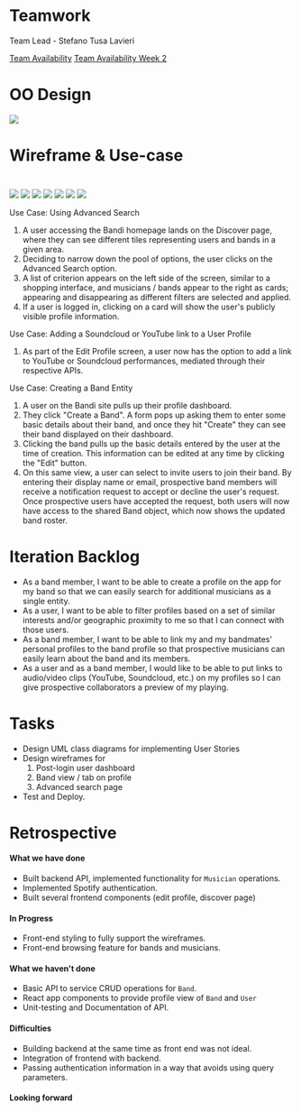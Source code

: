 # Teamwork
Team Lead - Stefano Tusa Lavieri

[Team Availability](https://www.when2meet.com/?11290451-mUIJw)
[Team Availability Week 2](https://www.when2meet.com/?11359694-vE2hQ)

# OO Design
![](assets/Iteration2_UML.png)

# Wireframe & Use-case
<img src="" width="10" height="10" />

![](assets/i2_wireframe/login.png)
![](assets/i2_wireframe/createprofile.png)
![](assets/i2_wireframe/homepage.png)
![](assets/i2_wireframe/search.png)
![](assets/i2_wireframe/myprofile.png)
![](assets/i2_wireframe/mybands.png)
![](assets/i2_wireframe/mybandsdetails.png)

Use Case: Using Advanced Search 
1. A user accessing the Bandi homepage lands on the Discover page, where they can see different tiles representing users and bands in a given area.
2. Deciding to narrow down the pool of options, the user clicks on the Advanced Search option.
3. A list of criterion appears on the left side of the screen, similar to a shopping interface, and musicians / bands appear to the right as cards; appearing and disappearing as 
   different filters are selected and applied.
5. If a user is logged in, clicking on a card will show the user's publicly visible profile information.

Use Case: Adding a Soundcloud or YouTube link to a User Profile
1. As part of the Edit Profile screen, a user now has the option to add a link to YouTube or Soundcloud performances, mediated through their respective APIs.

Use Case: Creating a Band Entity
1. A user on the Bandi site pulls up their profile dashboard.
2. They click "Create a Band". A form pops up asking them to enter some basic details about their band, and once they hit "Create" they can see their band displayed on their dashboard.
3. Clicking the band pulls up the basic details entered by the user at the time of creation. This information can be edited at any time by clicking the "Edit" button.
4. On this same view, a user can select to invite users to join their band. By entering their display name or email, prospective band members will receive a notification request to accept or decline the user's request. Once prospective users have accepted the request, both users will now have access to the shared Band object, which now shows the updated band roster.

# Iteration Backlog
- As a band member, I want to be able to create a profile on the app for my band so that we can easily search for additional musicians as a single entity.
- As a user, I want to be able to filter profiles based on a set of similar interests and/or geographic proximity to me so that I can connect with those users.
- As a band member, I want to be able to link my and my bandmates' personal profiles to the band profile so that prospective musicians can easily learn about the band and its members.
- As a user and as a band member, I would like to be able to put links to audio/video clips (YouTube, Soundcloud, etc.) on my profiles so I can give prospective collaborators a preview of my playing.

# Tasks
- Design UML class diagrams for implementing User Stories
- Design wireframes for 
  1. Post-login user dashboard 
  2. Band view / tab on profile
  3. Advanced search page
- Test and Deploy.

# Retrospective

#### What we have done
- Built backend API, implemented functionality for `Musician` operations.
- Implemented Spotify authentication.
- Built several frontend components (edit profile, discover page)

#### In Progress
- Front-end styling to fully support the wireframes. 
- Front-end browsing feature for bands and musicians. 

#### What we haven't done
- Basic API to service CRUD operations for `Band`.
- React app components to provide profile view of `Band` and `User`
- Unit-testing and Documentation of API. 

#### Difficulties
- Building backend at the same time as front end was not ideal.
- Integration of frontend with backend.
- Passing authentication information in a way that avoids using query parameters.

#### Looking forward



